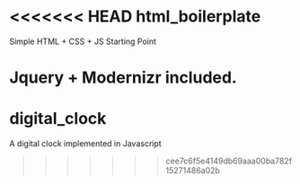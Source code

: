 <<<<<<< HEAD
html_boilerplate
================

Simple HTML + CSS + JS Starting Point

Jquery + Modernizr included.
=======
digital_clock
=============

A digital clock implemented in Javascript
>>>>>>> cee7c6f5e4149db69aaa00ba782f15271486a02b
